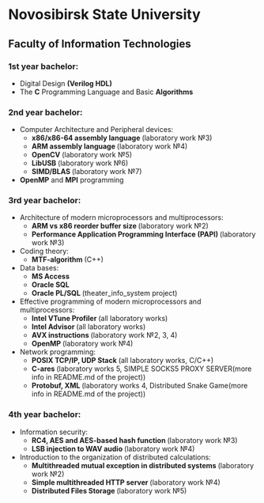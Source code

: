 # Novosibirsk State University
## Faculty of Information Technologies
### <strong>1st year bachelor:</strong><br>
<ul>
<li>Digital Design <strong>(Verilog HDL)</strong></li>
<li>The <strong>C</strong> Programming Language and Basic <strong>Algorithms</strong></li>
</ul>

### <strong>2nd year bachelor:</strong><br>
<ul>
<li>Computer Architecture and Peripheral devices:<br>
    <ul>
    <li><strong>x86/x86-64 assembly language </strong>(laboratory work №3)</li>
    <li><strong>ARM assembly language </strong>(laboratory work №4)</li>
    <li><strong>OpenCV </strong>(laboratory work №5)</li>
    <li><strong>LibUSB </strong>(laboratory work №6)</li>
    <li><strong>SIMD/BLAS </strong>(laboratory work №7)</li>
    </ul>
</li>
<li><strong>OpenMP</strong> and <strong>MPI</strong> programming</li>
</ul>

### <strong>3rd year bachelor:</strong><br>
<ul>
<li>Architecture of modern microprocessors and multiprocessors:<br>
    <ul>
    <li><strong>ARM vs x86 reorder buffer size </strong>(laboratory work №2)</li>
    <li><strong>Performance Application Programming Interface (PAPI) </strong>(laboratory work №3)</li>
    </ul>
</li>
<li>Coding theory:<br>
    <ul>
    <li><strong>MTF-algorithm </strong>(C++)</li>
    </ul>
</li>
<li>Data bases:<br>
    <ul>
    <li><strong>MS Access</strong></li>
    <li><strong>Oracle SQL</strong></li>
    <li><strong>Oracle PL/SQL </strong>(theater_info_system project)</li>
    </ul>
</li>
<li>Effective programming of modern microprocessors and multiprocessors:<br>
    <ul>
    <li><strong>Intel VTune Profiler </strong>(all laboratory works)</li>
    <li><strong>Intel Advisor </strong>(all laboratory works)</li>
    <li><strong>AVX instructions </strong>(laboratory work №2, 3, 4)</li>
    <li><strong>OpenMP </strong>(laboratory work №4)</li>
    </ul>
</li>
<li>Network programming:<br>
    <ul>
    <li><strong>POSIX TCP/IP, UDP Stack </strong>(all laboratory works, C/C++)</li>
    <li><strong>C-ares </strong>(laboratory works 5, SIMPLE SOCKS5 PROXY SERVER(more info in README.md of the project))</li>
    <li><strong>Protobuf, XML </strong>(laboratory works 4, Distributed Snake Game(more info in README.md of the project))</li>
    </ul>
</li>
</ul>

### <strong>4th year bachelor:</strong><br>
<ul>
<li>Information security:<br>
    <ul>
    <li><strong>RC4, AES and AES-based hash function </strong>(laboratory work №3)</li>
    <li><strong>LSB injection to WAV audio </strong>(laboratory work №4)</li>
    </ul>
</li>
<li>Introduction to the organization of distributed calculations:<br>
    <ul>
    <li><strong>Multithreaded mutual exception in distributed systems </strong>(laboratory work №2)</li>
    <li><strong>Simple multithreaded HTTP server </strong>(laboratory work №4)</li>
    <li><strong>Distributed Files Storage </strong>(laboratory work №5)</li>
    </ul>
</li>
</ul>